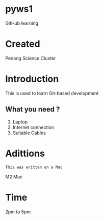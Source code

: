 # pyws1
GitHub learning

# Created
Penang Science Cluster

# Introduction

This is used to learn Git-based development

 ## What you need ?

 1. Laptop
 2. Internet connection
 3. Suitable Cables


 # Adittions
    This was written on a Mac
   M2 Mac

   # Time
   2pm to 5pm


 
